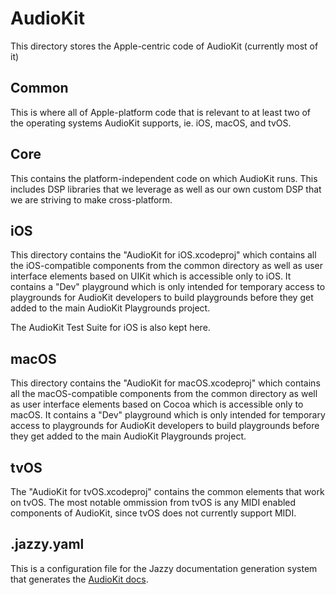 # AudioKit

This directory stores the Apple-centric code of AudioKit (currently most of it)

## Common

This is where all of Apple-platform code that is relevant to at least two of the operating systems AudioKit supports, ie. iOS, macOS, and tvOS.

## Core

This contains the platform-independent code on which AudioKit runs. This includes DSP libraries that we leverage as well as our own custom DSP that we are striving to make cross-platform.

## iOS

This directory contains the "AudioKit for iOS.xcodeproj" which contains all the iOS-compatible components from the common directory as well as user interface elements based on UIKit which is accessible only to iOS.  It contains a "Dev" playground which is only intended for temporary access to playgrounds for AudioKit developers to build playgrounds before they get added to the main AudioKit Playgrounds project.

The AudioKit Test Suite for iOS is also kept here.

## macOS

This directory contains the "AudioKit for macOS.xcodeproj" which contains all the macOS-compatible components from the common directory as well as user interface elements based on Cocoa which is accessible only to macOS.  It contains a "Dev" playground which is only intended for temporary access to playgrounds for AudioKit developers to build playgrounds before they get added to the main AudioKit Playgrounds project.

## tvOS

The "AudioKit for tvOS.xcodeproj" contains the common elements that work on tvOS.  The most notable ommission from tvOS is any MIDI enabled components of AudioKit, since tvOS does not currently support MIDI.

## .jazzy.yaml

This is a configuration file for the Jazzy documentation generation system that generates the [AudioKit docs](http://audiokit.io/docs/).